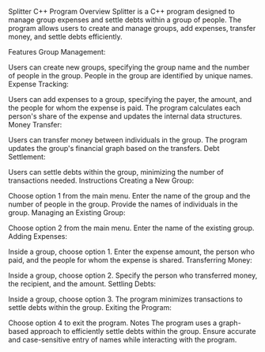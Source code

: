 Splitter C++ Program
Overview
Splitter is a C++ program designed to manage group expenses and settle debts within a group of people. The program allows users to create and manage groups, add expenses, transfer money, and settle debts efficiently.

Features
Group Management:

Users can create new groups, specifying the group name and the number of people in the group.
People in the group are identified by unique names.
Expense Tracking:

Users can add expenses to a group, specifying the payer, the amount, and the people for whom the expense is paid.
The program calculates each person's share of the expense and updates the internal data structures.
Money Transfer:

Users can transfer money between individuals in the group.
The program updates the group's financial graph based on the transfers.
Debt Settlement:

Users can settle debts within the group, minimizing the number of transactions needed.
Instructions
Creating a New Group:

Choose option 1 from the main menu.
Enter the name of the group and the number of people in the group.
Provide the names of individuals in the group.
Managing an Existing Group:

Choose option 2 from the main menu.
Enter the name of the existing group.
Adding Expenses:

Inside a group, choose option 1.
Enter the expense amount, the person who paid, and the people for whom the expense is shared.
Transferring Money:

Inside a group, choose option 2.
Specify the person who transferred money, the recipient, and the amount.
Settling Debts:

Inside a group, choose option 3.
The program minimizes transactions to settle debts within the group.
Exiting the Program:

Choose option 4 to exit the program.
Notes
The program uses a graph-based approach to efficiently settle debts within the group.
Ensure accurate and case-sensitive entry of names while interacting with the program.
